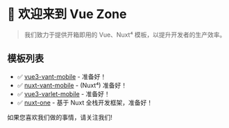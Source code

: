 # 👋 欢迎来到 Vue Zone

> 我们致力于提供开箱即用的 Vue、Nuxt⁴ 模板，以提升开发者的生产效率。

## 模板列表

- ✅ [vue3-vant-mobile](https://github.com/vue-zone/vue3-vant-mobile) - 准备好！
- ✅ [nuxt-vant-mobile](https://github.com/vue-zone/nuxt-vant-mobile) - (Nuxt⁴) 准备好！
- ✅ [vue3-varlet-mobile](https://github.com/vue-zone/vue3-varlet-mobile) - 准备好！
- ✅ [nuxt-one](https://github.com/nuxtone/nuxt-one) - 基于 Nuxt 全栈开发框架，准备好！

如果您喜欢我们做的事情，请关注我们!

